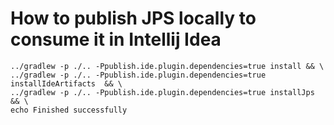 # How to publish JPS locally to consume it in Intellij Idea

```shell
../gradlew -p ./.. -Ppublish.ide.plugin.dependencies=true install && \
../gradlew -p ./.. -Ppublish.ide.plugin.dependencies=true installIdeArtifacts  && \
../gradlew -p ./.. -Ppublish.ide.plugin.dependencies=true installJps && \
echo Finished successfully
```